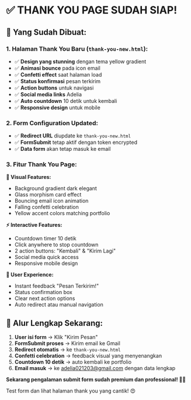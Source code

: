 # ✅ THANK YOU PAGE SUDAH SIAP!

## 🎉 **Yang Sudah Dibuat:**

### **1. Halaman Thank You Baru (`thank-you-new.html`):**
- ✅ **Design yang stunning** dengan tema yellow gradient
- ✅ **Animasi bounce** pada icon email
- ✅ **Confetti effect** saat halaman load
- ✅ **Status konfirmasi** pesan terkirim
- ✅ **Action buttons** untuk navigasi
- ✅ **Social media links** Adelia
- ✅ **Auto countdown** 10 detik untuk kembali
- ✅ **Responsive design** untuk mobile

### **2. Form Configuration Updated:**
- ✅ **Redirect URL** diupdate ke `thank-you-new.html`
- ✅ **FormSubmit** tetap aktif dengan token encrypted
- ✅ **Data form** akan tetap masuk ke email

### **3. Fitur Thank You Page:**

**🎨 Visual Features:**
- Background gradient dark elegant
- Glass morphism card effect
- Bouncing email icon animation
- Falling confetti celebration
- Yellow accent colors matching portfolio

**⚡ Interactive Features:**
- Countdown timer 10 detik
- Click anywhere to stop countdown
- 2 action buttons: "Kembali" & "Kirim Lagi"
- Social media quick access
- Responsive mobile design

**📱 User Experience:**
- Instant feedback "Pesan Terkirim!"
- Status confirmation box
- Clear next action options
- Auto redirect atau manual navigation

## 🚀 **Alur Lengkap Sekarang:**

1. **User isi form** → Klik "Kirim Pesan"
2. **FormSubmit proses** → Kirim email ke Gmail
3. **Redirect otomatis** → ke `thank-you-new.html`
4. **Confetti celebration** → feedback visual yang menyenangkan
5. **Countdown 10 detik** → auto kembali ke portfolio
6. **Email masuk** → ke adelia021203@gmail.com dengan data lengkap

**Sekarang pengalaman submit form sudah premium dan professional! 🎯✨**

Test form dan lihat halaman thank you yang cantik! 😍

